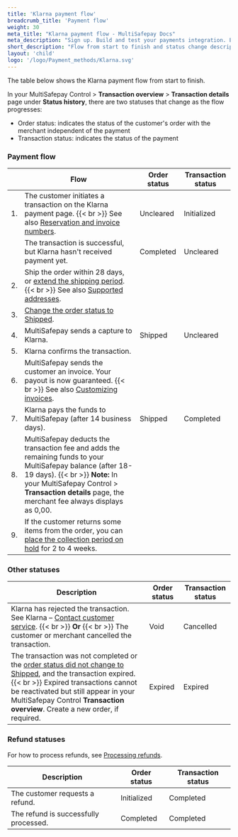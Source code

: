 ```yaml
---
title: 'Klarna payment flow'
breadcrumb_title: 'Payment flow'
weight: 30
meta_title: "Klarna payment flow - MultiSafepay Docs"
meta_description: "Sign up. Build and test your payments integration. Explore our products and services. Use our API Reference, SDKs, and wrappers. Get support."
short_description: "Flow from start to finish and status change descriptions"
layout: 'child'
logo: '/logo/Payment_methods/Klarna.svg'
---
```


The table below shows the Klarna payment flow from start to finish.  

In your MultiSafepay Control > **Transaction overview** > **Transaction details** page under **Status history**, there are two statuses that change as the flow progresses: 

- Order status: indicates the status of the customer's order with the merchant independent of the payment
- Transaction status: indicates the status of the payment


### Payment flow

|                       | Flow      | Order status | Transaction status |
|--------------------------------|-----------|---|-----------------------------------------------------------------------------------------|
|  1. | The customer initiates a transaction on the Klarna payment page. {{< br >}} See also [Reservation and invoice numbers](/payment-methods/billing-suite/klarna/faq/reservation-and-invoice-number/). | Uncleared   | Initialized  |
| | The transaction is successful, but Klarna hasn't received payment yet. | Completed  | Uncleared  |
| 2. | Ship the order within 28 days, or [extend the shipping period](/payment-methods/billing-suite/klarna/faq/extending-shipping-period/). {{< br >}} See also [Supported addresses](/payment-methods/billing-suite/klarna/faq/supported-addresses/). | | |
| 3. | [Change the order status to Shipped](/payment-methods/billing-suite/klarna/faq/changing-order-status-completed-to-shipped/).  | | | 
| 4. | MultiSafepay sends a capture to Klarna. | Shipped    | Uncleared  |
| 5. | Klarna confirms the transaction. | | |
| 6. | MultiSafepay sends the customer an invoice. Your payout is now guaranteed. {{< br >}} See also [Customizing invoices](/payment-methods/billing-suite/klarna/faq/customizing-invoices/). | | |
| 7. | Klarna pays the funds to MultiSafepay (after 14 business days). | Shipped    | Completed  |
| 8. | MultiSafepay deducts the transaction fee and adds the remaining funds to your MultiSafepay balance (after 18-19 days). {{< br >}} **Note:** In your MultiSafepay Control > **Transaction details** page, the merchant fee always displays as 0,00.| | |
| 9. | If the customer returns some items from the order, you can [place the collection period on hold](/payment-methods/billing-suite/klarna/faq/placing-collection-period-on-hold/) for 2 to 4 weeks.  | | |

### Other statuses

| Description                      | Order status      | Transaction status |
|--------------------------------|-----------|-----------------------------------------------------------------------------------------|
| Klarna has rejected the transaction. See Klarna&nbsp;–&nbsp;[Contact customer service](https://www.klarna.com/international/contact-customer-service). {{< br >}} **Or** {{< br >}} The customer or merchant cancelled the transaction.    | Void   | Cancelled   |
| The transaction was not completed or the [order status did not change to Shipped]((/payment-methods/billing-suite/klarna/faq/changing-order-status-completed-to-shipped/)), and the transaction expired. {{< br >}} Expired transactions cannot be reactivated but still appear in your MultiSafepay Control **Transaction overview**. Create a new order, if required.  | Expired    | Expired    |

### Refund statuses

For how to process refunds, see [Processing refunds](/payment-methods/billing-suite/klarna/#processing-refunds).

| Description                      | Order status      | Transaction status |
|--------------------------------|-----------|-----------------------------------------------------------------------------------------|
| The customer requests a refund. | Initialized    | Completed   |
| The refund is successfully processed.  | Completed      | Completed   |
